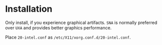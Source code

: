 # Installation
Only install, if you experience graphical artifacts. `SNA` is normally preferred over `UXA` and provides better graphics performance. 

Place `20-intel.conf` as `/etc/X11/xorg.conf.d/20-intel.conf`.